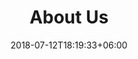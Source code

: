 ---
title: "About Us"
date: 2018-07-12T18:19:33+06:00
heading : "We know what you need, we're here for you every step of the way"
description : "There's no such thing as a one-size-fits-all solution. That's why we offer custom services that can be tailored to your individual needs and budget.<br>
We take care of all your website maintenance needs so that you can focus on running your business without having to worry about system crashes and other downtime related issues. We know how important it is for small businesses to stay online and we won't let you down!<br>
It doesn't matter if you've never set up a website before - we'll guide you every step of the way and provide the necessary training for our services so that you can do it yourself in future. All our tutorials are available at absolutely no cost!"
expertise_title: "Expertise"
expertise_sectors: ["Web Development", "Web Design", "Graphic Design", "Social Media Marketng/Management", "Web Maintenance", "E-Commerce Solutions (Saleor, Shopify, WooCommerce)", "Logo Design", "Web Hosting", "Domain Registration", "SSL", "Static Website (Hugo)"]
---